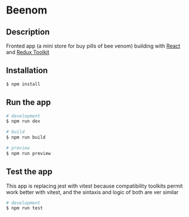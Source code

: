 # Beenom

## Description

Fronted app (a mini store for buy pills of bee venom) building with [React](https://github.com/facebook/react) and [Redux Toolkit](https://github.com/reduxjs/redux-toolkit)

## Installation

```bash
$ npm install
```

## Run the app

```bash
# development
$ npm run dev

# build
$ npm run build

# preview
$ npm run preview
```

## Test the app
This app is replacing jest with vitest because compatibility toolkits permit work better with vitest, and the sintaxis and logic of both are ver similar

```bash
# development
$ npm run test
```

